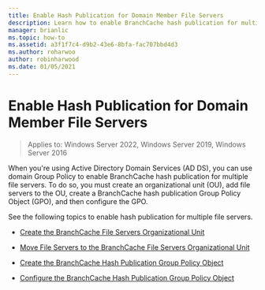 ```yaml
---
title: Enable Hash Publication for Domain Member File Servers
description: Learn how to enable BranchCache hash publication for multiple file servers.
manager: brianlic
ms.topic: how-to
ms.assetid: a3f1f7c4-d9b2-43e6-8bfa-fac707bbd4d3
ms.author: roharwoo
author: robinharwood
ms.date: 01/05/2021
---
```

# Enable Hash Publication for Domain Member File Servers

>Applies to: Windows Server 2022, Windows Server 2019, Windows Server 2016

When you're using Active Directory Domain Services (AD DS), you can use domain Group Policy to enable BranchCache hash publication for multiple file servers. To do so, you must create an organizational unit (OU), add file servers to the OU, create a BranchCache hash publication Group Policy Object (GPO), and then configure the GPO.

See the following topics to enable hash publication for multiple file servers.

-   [Create the BranchCache File Servers Organizational Unit](../../branchcache/deploy/Create-the-BranchCache-File-Servers-Organizational-Unit.md)

-   [Move File Servers to the BranchCache File Servers Organizational Unit](../../branchcache/deploy/Move-File-Servers-to-the-BranchCache-File-Servers-Organizational-Unit.md)

-   [Create the BranchCache Hash Publication Group Policy Object](../../branchcache/deploy/Create-the-BranchCache-Hash-Publication-Group-Policy-Object.md)

-   [Configure the BranchCache Hash Publication Group Policy Object](../../branchcache/deploy/Configure-the-BranchCache-Hash-Publication-Group-Policy-Object.md)



